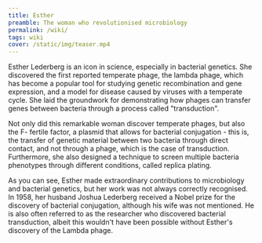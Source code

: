 ```yaml
---
title: Esther
preamble: The woman who revolutionised microbiology
permalink: /wiki/
tags: wiki
cover: /static/img/teaser.mp4
---
```


Esther Lederberg is an icon in science, especially in bacterial genetics. She discovered the first reported temperate phage, the lambda phage, which has become a popular tool for studying genetic recombination and gene expression, and a model for disease caused by viruses with a temperate cycle. She laid the groundwork for demonstrating how phages can transfer genes between bacteria through a process called "transduction".

Not only did this remarkable woman discover temperate phages, but also the F- fertile factor, a plasmid that allows for bacterial conjugation - this is, the transfer of genetic material between two bacteria through direct contact, and not through a phage, which is the case of transduction. Furthermore, she also designed a technique to screen multiple bacteria phenotypes through different conditions, called replica plating.

As you can see, Esther made extraordinary contributions to microbiology and bacterial genetics, but her work was not always correctly recognised. In 1958, her husband Joshua Lederberg received a Nobel prize for the discovery of bacterial conjugation, although his wife was not mentioned. He is also often referred to as the researcher who discovered bacterial transduction, albeit this wouldn't have been possible without Esther's discovery of the Lambda phage.

